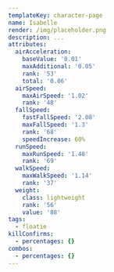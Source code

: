 ```yaml
---
templateKey: character-page
name: Isabelle
render: /img/placeholder.png
description: ...
attributes:
  airAcceleration:
    baseValue: '0.01'
    maxAdditional: '0.05'
    rank: '53'
    total: '0.06'
  airSpeed:
    maxAirSpeed: '1.02'
    rank: '48'
  fallSpeed:
    fastFallSpeed: '2.08'
    maxFallSpeed: '1.3'
    rank: '68'
    speedIncrease: 60%
  runSpeed:
    maxRunSpeed: '1.48'
    rank: '69'
  walkSpeed:
    maxWalkSpeed: '1.14'
    rank: '37'
  weight:
    class: lightweight
    rank: '56'
    value: '88'
tags:
  - floatie
killConfirms:
  - percentages: {}
combos:
  - percentages: {}
---
```


